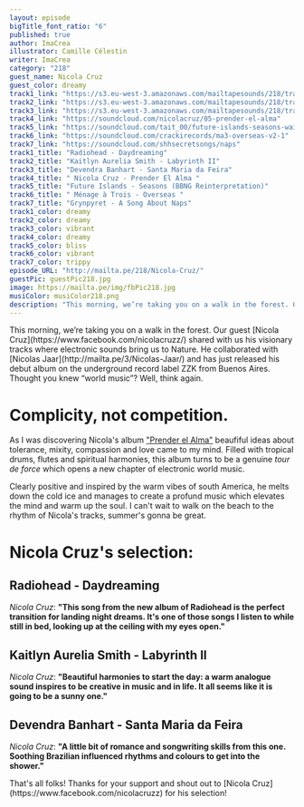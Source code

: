```yaml
---
layout: episode
bigTitle_font_ratio: "6"
published: true
author: ImaCrea
illustrator: Camille Célestin
writer: ImaCrea
category: "218"
guest_name: Nicola Cruz
guest_color: dreamy
track1_link: "https://s3.eu-west-3.amazonaws.com/mailtapesounds/218/track1.mp3"
track2_link: "https://s3.eu-west-3.amazonaws.com/mailtapesounds/218/track2.mp3"
track3_link: "https://s3.eu-west-3.amazonaws.com/mailtapesounds/218/track3.mp3"
track4_link: "https://soundcloud.com/nicolacruz/05-prender-el-alma"
track5_link: "https://soundcloud.com/tait_00/future-islands-seasons-waiting-on-you-badbadnotgood-reinterpretation"
track6_link: "https://soundcloud.com/crackirecords/ma3-overseas-v2-1"
track7_link: "https://soundcloud.com/shhsecretsongs/naps"
track1_title: "Radiohead - Daydreaming"
track2_title: "Kaitlyn Aurelia Smith - Labyrinth II"
track3_title: "Devendra Banhart - Santa Maria da Feira"
track4_title: " Nicola Cruz - Prender El Alma "
track5_title: "Future Islands - Seasons (BBNG Reinterpretation)"
track6_title: " Ménage à Trois - Overseas "
track7_title: "Grynpyret - A Song About Naps"
track1_color: dreamy
track2_color: dreamy
track3_color: vibrant
track4_color: dreamy
track5_color: bliss
track6_color: vibrant
track7_color: trippy
episode_URL: "http://mailta.pe/218/Nicola-Cruz/"
guestPic: guestPic218.jpg
image: https://mailta.pe/img/fbPic218.jpg
musiColor: musiColor218.png
description: "This morning, we’re taking you on a walk in the forest. Our guest Nicola Cruz shared with us his visionary tracks where electronic sounds bring us to Nature. He collaborated with Nicolas Jaar and has just released his debut album on the underground record label ZZK from Buenos Aires. Thought you knew world music? Well, think again."
---
```

<p id="introduction">This morning, we’re taking you on a walk in the forest. Our guest [Nicola Cruz](https://www.facebook.com/nicolacruzz/) shared with us his visionary tracks where electronic sounds bring us to Nature. He collaborated with [Nicolas Jaar](http://mailta.pe/3/Nicolas-Jaar/) and has just released his debut album on the underground record label ZZK from Buenos Aires. Thought you knew “world music”? Well, think again.</p>

# Complicity, not competition.

As I was discovering Nicola's album ["Prender el Alma"](https://zzkrecords.bandcamp.com/album/prender-el-alma) beaufiful ideas about tolerance, mixity, compassion and love came to my mind. Filled with tropical drums, flutes and spiritual harmonies, this album turns to be a genuine _tour de force_ which opens a new chapter of electronic world music.

Clearly positive and inspired by the warm vibes of south America, he melts down the cold ice and manages to create a profund music which elevates the mind and warm up the soul. I can't wait to walk on the beach to the rhythm of Nicola's tracks, summer's gonna be great.
 
# Nicola Cruz's selection:

## Radiohead - Daydreaming

_Nicola Cruz_: **"**This song from the new album of Radiohead is the perfect transition for landing night dreams. It's one of those songs I listen to while still in bed, looking up at the ceiling with my eyes open.**"**


## Kaitlyn Aurelia Smith - Labyrinth II

_Nicola Cruz_: **"**Beautiful harmonies to start the day: a warm analogue sound inspires to be creative in music and in life. It all seems like it is going to be a sunny one.**"**

## Devendra Banhart - Santa Maria da Feira

_Nicola Cruz_: **"**A little bit of romance and songwriting skills from this one. Soothing Brazilian influenced rhythms and colours to get into the shower.**"**


<p id="outroduction">That's all folks! Thanks for your support and shout out to [Nicola Cruz](https://www.facebook.com/nicolacruzz) for his selection!</p>
